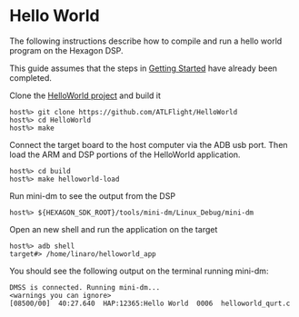 # Hello World

The following instructions describe how to compile and run a hello world program on the Hexagon DSP.

This guide assumes that the steps in [Getting Started](GettingStarted.md) have already been completed.

Clone the [HelloWorld project](https://github.com/ATLFlight/HelloWorld) and build it

```
host%> git clone https://github.com/ATLFlight/HelloWorld
host%> cd HelloWorld
host%> make
```

Connect the target board to the host computer via the ADB usb port. Then load the ARM and DSP portions
of the HelloWorld application.

```
host%> cd build
host%> make helloworld-load
```

Run mini-dm to see the output from the DSP

```
host%> ${HEXAGON_SDK_ROOT}/tools/mini-dm/Linux_Debug/mini-dm
```

Open an new shell and run the application on the target

```
host%> adb shell
target#> /home/linaro/helloworld_app
```

You should see the following output on the terminal running mini-dm:

```
DMSS is connected. Running mini-dm...
<warnings you can ignore>
[08500/00]  40:27.640  HAP:12365:Hello World  0006  helloworld_qurt.c

```
